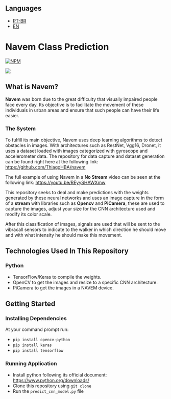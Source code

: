 ## Languages
* <a href="https://github.com/ThiagoHBA/navem_class_prediction/blob/master/README.md">PT-BR</a>
* <a href="https://github.com/ThiagoHBA/navem_class_prediction/blob/master/README-en.md">EN</a>

# Navem Class Prediction
[![NPM](https://img.shields.io/npm/l/react)](https://github.com/ThiagoHBA/navem_class_prediction/blob/master/LICENSE) 

![](navem_example.gif)

## What is Navem?
**Navem** was born due to the great difficulty that visually impaired people face
every day. Its objective is to facilitate the movement of these individuals in urban areas and ensure that such people can have their life easier.

### The System
To fulfill its main objective, Navem uses deep learning algorithms to detect obstacles in images. With architectures such as RestNet, Vgg16, Dronet,
it uses a dataset loaded with images categorized with gyroscope and accelerometer data. The repository for data capture and dataset generation can be
found right here at the following link: https://github.com/ThiagoHBA/navem

The full example of using Navem in a **No Stream** video can be seen at the following link: https://youtu.be/REyySHAWXmw

This repository seeks to deal and make predictions with the weights generated by these neural networks and uses an image capture in the form of a **stream** with libraries such as **Opencv** and **PiCamera**, these are used to capture the images, adjust your size for the CNN architecture used and modify its color scale.

After this classification of images, signals are used that will be sent to the vibracall sensors to indicate to the walker in which direction he should move and with what intensity he should make this movement.

## Technologies Used In This Repository

### Python
* TensorFlow/Keras to compile the weights.
* OpenCV to get the images and resize to a specific CNN architecture.
* PiCamera to get the images in a NAVEM device.

## Getting Started
### Installing Dependencies
At your command prompt run:
* `pip install opencv-python`
* `pip install keras`
* `pip install tensorflow`

### Running Application
* Install python following its official document: https://www.python.org/downloads/
* Clone this repository using `git clone`
* Run the `predict_cnn_model.py` file
